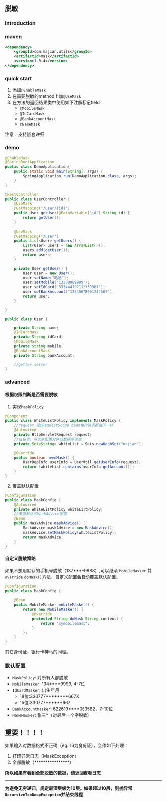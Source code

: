 ## 脱敏

### introduction

### maven
```xml
<dependency>
    <groupId>com.majian.utils</groupId>
    <artifactId>mask</artifactId>
    <version>1.0.4</version>
</dependency>
```

### quick start
1. 添加`@EnableMask`
2. 在需要脱敏的method上加`@UseMask`
3. 在方法的返回结果类中使用如下注解标记field
    - `@MobileMask`
    - `@IdCardMask`
    - `@BankAccountMask`
    - `@NameMask`

注意：支持嵌套递归

### demo

```java
@EnableMask
@SpringBootApplication
public class DemoApplication{
	public static void main(String[] args) {
		SpringApplication.run(DemoApplication.class, args);
	}
}
```
 
```java
@RestController
public class UserController {
    @UseMask
    @GetMapping("/user/{id}")
    public User getUser(@PathVariable("id") String id) {
        return getUser();
    }
    
    @UseMask
    @GetMapping("/user")
    public List<User> getUsers() {
        List<User> users = new ArrayList<>();
        users.add(getUser());
        return users;
    }

    private User getUser() {
        User user = new User();
        user.setName("哈哈");
        user.setMobile("13388889999");
        user.setIdCard("333444192112139981");
        user.setBankAccount("12345678901234567");
        return user;
    }

}
```
 
```java
public class User {

    private String name;
    @IdCardMask
    private String idCard;
    @MobileMask
    private String mobile;
    @BankAccountMask
    private String bankAccount;

    //getter setter
}
```

### advanced

#### 根据权限判断是否需要脱敏

1. 实现`MaskPolicy`
```java
@Component
public class WhiteListPolicy implements MaskPolicy {
    //request 是@RequestScope bean每次请求都会不一样
    @Autowired
    private HttpServletRequest request;
    //白名单，可以从配置文件或数据库读取
    private Set<String> whiteList = Sets.newHashSet("majian");

    @Override
    public boolean needMask() {
        UserDepInfo userInfo = UserUtil.getUserInfo(request);
        return !whiteList.contains(userInfo.getAccount());
    }
}
```

2. 覆盖默认配置
```java
@Configuration
public class MaskConfig {
    @Autowired
    private WhiteListPolicy whiteListPolicy;
    //覆盖默认的MaskAdvice配置
    @Bean
    public MaskAdvice maskAdvice() {
        MaskAdvice maskAdvice = new MaskAdvice();
        maskAdvice.setMaskPolicy(whiteListPolicy);
        return maskAdvice;
    }
}
```

#### 自定义脱敏策略
如果不想用默认的手机号脱敏（137****9988）,可以继承 `MobileMasker` 并`override` `doMask()`方法，自定义配置会自动覆盖默认配置。
```java
@Configuration
public class MaskConfig {
        
    @Bean
    public MobileMasker mobileMasker() {
        return new MobileMasker() {
            @Override
            protected String doMask(String content) {
                return "mymobilemask";
            }
        };
    }
}
```
其它身份证，银行卡神马的同理。

### 默认配置

- `MaskPolicy`: 对所有人都脱敏
- `MobileMasker`: 134****9999, 4-7位
- `IdCardMasker`: 出生年月
    - 18位:330777********667X
    - 15位:330777******667
- `BankAccountMasker`: 622619****063582，7-10位
- `NameMasker`: 张三*（对最后一个字脱敏）

## 重要！！！！
如果输入对数据格式不正确（eg. 16为身份证），会作如下处理：
1. 打印异常日志（MaskException）
2. 全部脱敏（****************）

**所以如果有看到全部脱敏的数据，请返回查看日志**

---
**为避免无穷递归，规定最深层级为10层。如果超过10层，则抛异常`RecursiveTooDeepException`并结束线程**

